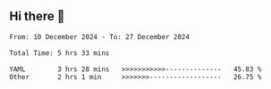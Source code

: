 ## Hi there 👋

<!-- TECHNOLOGIES:START -->
<!-- TECHNOLOGIES:END -->

<!--START_SECTION:waka-->

```txt
From: 10 December 2024 - To: 27 December 2024

Total Time: 5 hrs 33 mins

YAML        3 hrs 28 mins   >>>>>>>>>>>--------------   45.83 %
Other       2 hrs 1 min     >>>>>>>------------------   26.75 %
```

<!--END_SECTION:waka-->

